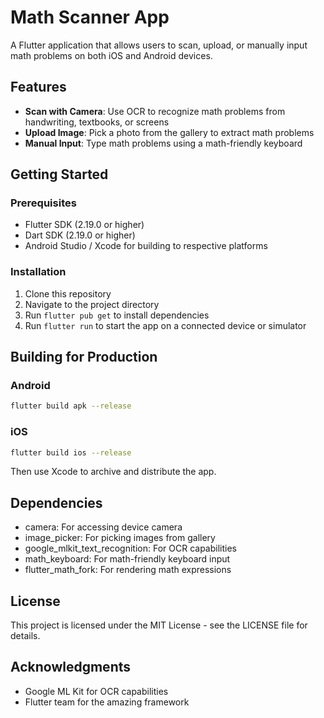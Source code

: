# Math Scanner App

A Flutter application that allows users to scan, upload, or manually input math problems on both iOS and Android devices.

## Features

- **Scan with Camera**: Use OCR to recognize math problems from handwriting, textbooks, or screens
- **Upload Image**: Pick a photo from the gallery to extract math problems
- **Manual Input**: Type math problems using a math-friendly keyboard

## Getting Started

### Prerequisites

- Flutter SDK (2.19.0 or higher)
- Dart SDK (2.19.0 or higher)
- Android Studio / Xcode for building to respective platforms

### Installation

1. Clone this repository
2. Navigate to the project directory
3. Run `flutter pub get` to install dependencies
4. Run `flutter run` to start the app on a connected device or simulator

## Building for Production

### Android

```bash
flutter build apk --release
```

### iOS

```bash
flutter build ios --release
```
Then use Xcode to archive and distribute the app.

## Dependencies

- camera: For accessing device camera
- image_picker: For picking images from gallery
- google_mlkit_text_recognition: For OCR capabilities
- math_keyboard: For math-friendly keyboard input
- flutter_math_fork: For rendering math expressions

## License

This project is licensed under the MIT License - see the LICENSE file for details.

## Acknowledgments

- Google ML Kit for OCR capabilities
- Flutter team for the amazing framework
